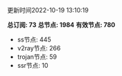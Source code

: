 更新时间2022-10-19 13:10:19

**总订阅: 73**
**总节点: 1984**
**有效节点: 780**
- ss节点: 445
- v2ray节点: 266
- trojan节点: 59
- ssr节点: 10
